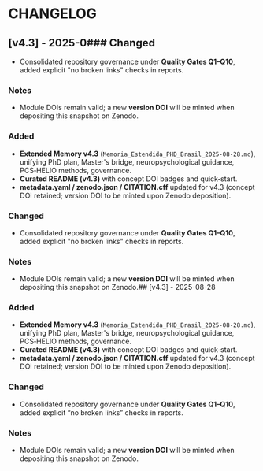 # CHANGELOG

## [v4.3] - 2025-0### Changed

- Consolidated repository governance under **Quality Gates Q1–Q10**, added
  explicit "no broken links" checks in reports.

### Notes

- Module DOIs remain valid; a new **version DOI** will be minted when depositing
  this snapshot on Zenodo.
### Added

- **Extended Memory v4.3** (`Memoria_Estendida_PHD_Brasil_2025-08-28.md`),
  unifying PhD plan, Master's bridge, neuropsychological guidance, PCS‑HELIO
  methods, governance.
- **Curated README (v4.3)** with concept DOI badges and quick‑start.
- **metadata.yaml / zenodo.json / CITATION.cff** updated for v4.3 (concept DOI
  retained; version DOI to be minted upon Zenodo deposition).

### Changed

- Consolidated repository governance under **Quality Gates Q1–Q10**, added
  explicit "no broken links" checks in reports.

### Notes

- Module DOIs remain valid; a new **version DOI** will be minted when depositing
  this snapshot on Zenodo.## [v4.3] - 2025-08-28
### Added

- **Extended Memory v4.3** (`Memoria_Estendida_PHD_Brasil_2025-08-28.md`),
  unifying PhD plan, Master's bridge, neuropsychological guidance, PCS‑HELIO
  methods, governance.
- **Curated README (v4.3)** with concept DOI badges and quick‑start.
- **metadata.yaml / zenodo.json / CITATION.cff** updated for v4.3 (concept DOI
  retained; version DOI to be minted upon Zenodo deposition).

### Changed
- Consolidated repository governance under **Quality Gates Q1–Q10**, added explicit “no broken links” checks in reports.

### Notes
- Module DOIs remain valid; a new **version DOI** will be minted when depositing this snapshot on Zenodo.
